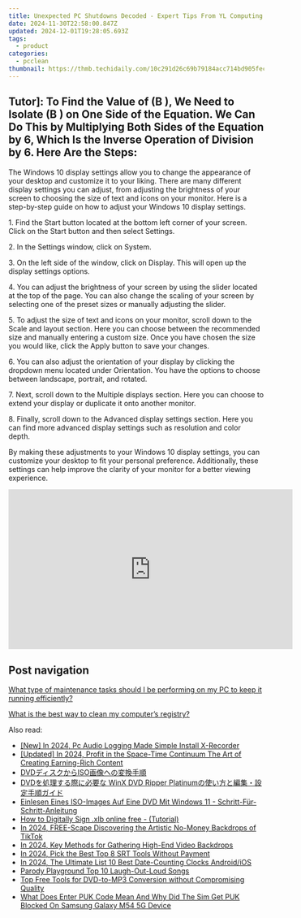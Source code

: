 ```yaml
---
title: Unexpected PC Shutdowns Decoded - Expert Tips From YL Computing
date: 2024-11-30T22:58:00.847Z
updated: 2024-12-01T19:28:05.693Z
tags:
  - product
categories:
  - pcclean
thumbnail: https://thmb.techidaily.com/10c291d26c69b79184acc714bd905fecf227774d1628ff4b17b2024d943bf02d.jpg
---
```


## Tutor]: To Find the Value of \(B \), We Need to Isolate \(B \) on One Side of the Equation. We Can Do This by Multiplying Both Sides of the Equation by 6, Which Is the Inverse Operation of Division by 6. Here Are the Steps:

The Windows 10 display settings allow you to change the appearance of your desktop and customize it to your liking. There are many different display settings you can adjust, from adjusting the brightness of your screen to choosing the size of text and icons on your monitor. Here is a step-by-step guide on how to adjust your Windows 10 display settings. 

1\. Find the Start button located at the bottom left corner of your screen. Click on the Start button and then select Settings.

2\. In the Settings window, click on System.

3\. On the left side of the window, click on Display. This will open up the display settings options. 

4\. You can adjust the brightness of your screen by using the slider located at the top of the page. You can also change the scaling of your screen by selecting one of the preset sizes or manually adjusting the slider.

5\. To adjust the size of text and icons on your monitor, scroll down to the Scale and layout section. Here you can choose between the recommended size and manually entering a custom size. Once you have chosen the size you would like, click the Apply button to save your changes.

6\. You can also adjust the orientation of your display by clicking the dropdown menu located under Orientation. You have the options to choose between landscape, portrait, and rotated.

7\. Next, scroll down to the Multiple displays section. Here you can choose to extend your display or duplicate it onto another monitor.

8\. Finally, scroll down to the Advanced display settings section. Here you can find more advanced display settings such as resolution and color depth. 

By making these adjustments to your Windows 10 display settings, you can customize your desktop to fit your personal preference. Additionally, these settings can help improve the clarity of your monitor for a better viewing experience.

<!-- affiliate ads begin -->
<iframe width="560" height="315" src="https://www.youtube.com/embed/NC0rdKEQ98o?si=HYgqC8CxF_WTO5if" title="YouTube video player" frameborder="0" allow="accelerometer; autoplay; clipboard-write; encrypted-media; gyroscope; picture-in-picture; web-share" referrerpolicy="strict-origin-when-cross-origin" allowfullscreen></iframe>
<!-- affiliate ads end -->

## Post navigation

[What type of maintenance tasks should I be performing on my PC to keep it running efficiently?](https://tools.techidaily.com/pcclean/products/)

[What is the best way to clean my computer’s registry?](https://tools.techidaily.com/pcclean/products/)

<ins class="adsbygoogle"
     style="display:block"
     data-ad-format="autorelaxed"
     data-ad-client="ca-pub-7571918770474297"
     data-ad-slot="1223367746"></ins>

<ins class="adsbygoogle"
     style="display:block"
     data-ad-client="ca-pub-7571918770474297"
     data-ad-slot="8358498916"
     data-ad-format="auto"
     data-full-width-responsive="true"></ins>

<span class="atpl-alsoreadstyle">Also read:</span>
<div><ul>
<li><a href="https://screen-recording.techidaily.com/new-in-2024-pc-audio-logging-made-simple-install-x-recorder/"><u>[New] In 2024, Pc Audio Logging Made Simple Install X-Recorder</u></a></li>
<li><a href="https://youtube-docs.techidaily.com/ed-in-2024-profit-in-the-space-time-continuum-the-art-of-creating-earning-rich-content/"><u>[Updated] In 2024, Profit in the Space-Time Continuum The Art of Creating Earning-Rich Content</u></a></li>
<li><a href="https://discover-amazing.techidaily.com/dvdiso/"><u>DVDディスクからISO画像への変換手順</u></a></li>
<li><a href="https://discover-amazing.techidaily.com/1725285226055-dvd-winx-dvd-ripper-platinum/"><u>DVDを処理する際に必要な WinX DVD Ripper Platinumの使い方と編集・設定手順ガイド</u></a></li>
<li><a href="https://discover-amazing.techidaily.com/einlesen-eines-iso-images-auf-eine-dvd-mit-windows-11-schritt-fur-schritt-anleitung/"><u>Einlesen Eines ISO-Images Auf Eine DVD Mit Windows 11 - Schritt-Für-Schritt-Anleitung</u></a></li>
<li><a href="https://phone-solutions.techidaily.com/how-to-digitally-sign-xlb-online-free-tutorial-by-ldigisigner-sign-a-excel-sign-a-excel/"><u>How to Digitally Sign .xlb online free - (Tutorial)</u></a></li>
<li><a href="https://some-knowledge.techidaily.com/in-2024-free-scape-discovering-the-artistic-no-money-backdrops-of-tiktok/"><u>In 2024, FREE-Scape Discovering the Artistic No-Money Backdrops of TikTok</u></a></li>
<li><a href="https://extra-support.techidaily.com/in-2024-key-methods-for-gathering-high-end-video-backdrops/"><u>In 2024, Key Methods for Gathering High-End Video Backdrops</u></a></li>
<li><a href="https://extra-approaches.techidaily.com/in-2024-pick-the-best-top-8-srt-tools-without-payment/"><u>In 2024, Pick the Best Top 8 SRT Tools Without Payment</u></a></li>
<li><a href="https://some-approaches.techidaily.com/in-2024-the-ultimate-list-10-best-date-counting-clocks-androidios/"><u>In 2024, The Ultimate List 10 Best Date-Counting Clocks Android/iOS</u></a></li>
<li><a href="https://youtube-videos.techidaily.com/parody-playground-top-10-laugh-out-loud-songs/"><u>Parody Playground Top 10 Laugh-Out-Loud Songs</u></a></li>
<li><a href="https://discover-amazing.techidaily.com/top-free-tools-for-dvd-to-mp3-conversion-without-compromising-quality/"><u>Top Free Tools for DVD-to-MP3 Conversion without Compromising Quality</u></a></li>
<li><a href="https://sim-unlock.techidaily.com/what-does-enter-puk-code-mean-and-why-did-the-sim-get-puk-blocked-on-samsung-galaxy-m54-5g-device-by-drfone-android/"><u>What Does Enter PUK Code Mean And Why Did The Sim Get PUK Blocked On Samsung Galaxy M54 5G Device</u></a></li>
</ul></div>

